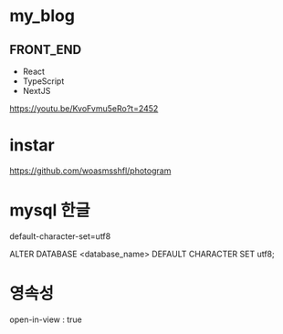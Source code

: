# my_blog

## FRONT_END
+ React
+ TypeScript
+ NextJS

https://youtu.be/KvoFvmu5eRo?t=2452

# instar
https://github.com/woasmsshfl/photogram


# mysql 한글
default-character-set=utf8

ALTER DATABASE <database_name> DEFAULT CHARACTER SET utf8;


# 영속성
open-in-view : true
